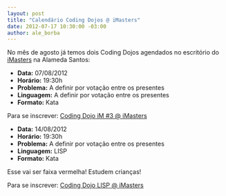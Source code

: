 ```yaml
--- 
layout: post
title: "Calendário Coding Dojos @ iMasters"
date: 2012-07-17 10:30:00 -03:00
author: ale_borba
---
```


No mês de agosto já temos dois Coding Dojos agendados no escritório do [iMasters](http://www.imasters.com.br) na Alameda Santos:

+ **Data:** 07/08/2012
+ **Horário:** 19:30h
+ **Problema:** A definir por votação entre os presentes
+ **Linguagem:** A definir por votação entre os presentes
+ **Formato:** Kata

Para se inscrever:
[Coding Dojo iM #3 @ iMasters](http://dojosp.eventbrite.com)

+ **Data:** 14/08/2012
+ **Horário:** 19:30h
+ **Problema:** A definir por votação entre os presentes
+ **Linguagem:** LISP
+ **Formato:** Kata

Esse vai ser faixa vermelha! Estudem crianças!

Para se inscrever:
[Coding Dojo LISP @ iMasters](http://dojolisp.eventbrite.com)
